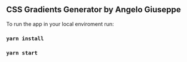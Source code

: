 
## CSS Gradients Generator by Angelo Giuseppe

To run the app in your local enviroment run:

### `yarn install`
### `yarn start`
